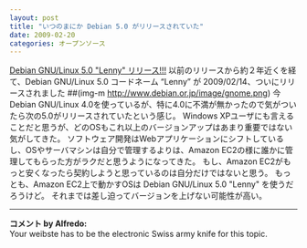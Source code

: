 ```yaml
---
layout: post
title: "いつのまにか Debian 5.0 がリリースされていた"
date: 2009-02-20
categories: オープンソース
---
```

 [Debian GNU/Linux 5.0 "Lenny" リリース!!!](http://www.debian.or.jp/blog/debian50r0.html)
 以前のリリースから約２年近くを経て、Debian GNU/Linux 5.0 コードネーム
 “Lenny” が 2009/02/14、ついにリリースされました
 ##(img-m http://www.debian.or.jp/image/gnome.png)
今 Debian GNU/Linux 4.0を使っているが、特に4.0に不満が無かったので気がついたら次の5.0がリリースされていたという感じ。
Windows XPユーザにも言えることだと思うが、どのOSもこれ以上のバージョンアップはあまり重要ではない気がしてきた。
ソフトウェア開発はWebアプリケーションにシフトしているし、OSやサーバマシンは自分で管理するよりは、Amazon EC2の様に誰かに管理してもらった方がラクだと思うようになってきた。
もし、Amazon EC2がもっと安くなったら契約しようと思っているのは自分だけではないと思う。
もっとも、Amazon EC2上で動かすOSは Debian GNU/Linux 5.0 "Lenny" を使うだろうけど。
それまでは差し迫ってバージョンを上げない可能性が高い。



---

**コメント by Alfredo:**  
Your weibste has to be the electronic Swiss army knife for this topic.
